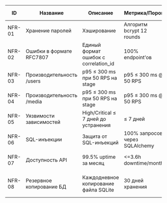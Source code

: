 | ID     | Название                 | Описание                                  | Метрика/Порог                 | Проверка (чем/где)                 | Компонент | Приоритет |
|--------|--------------------------|-------------------------------------------|-------------------------------|------------------------------------|-----------|-----------|
| NFR-01 | Хранение паролей         | Хэширование                 | Алгоритм bcrypt 12 rounds             | Security review + unit-тест                  | auth      | High      |
| NFR-02 | Ошибки в формате RFC7807 | Единый формат ошибок с correlation_id           | 100% endpoint’ов              | Контракт-тесты + мониторинг               | api       | Medium    |
| NFR-03 | Производительность /users         | p95 ≤ 300 ms при 50 RPS на stage          | p95 ≤ 300 ms @ 50 RPS         | Нагрузочный тест                    | users      | High      |
| NFR-04 | Производительность /media         | p95 ≤ 300 ms при 50 RPS на stage          | p95 ≤ 300 ms @ 50 RPS         | Нагрузочный тест                    | media      | High      |
| NFR-05 | Уязвимости зависимостей         | High/Critical ≤ 7 дней до устранения          | ≤ 7 дней        | CI-отчёт SCA/SBOM (Dependabot)        | build  | High    |
| NFR-06 | SQL-инъекции         | Защита от SQL-инъекций        | 100% запросов через SQLAlchemy        | Code review        | database  | High    |
| NFR-07 | Доступность API         | 99.5% uptime за месяц         | <=3.6h downtime/month        | Мониторинг (health checks)        | platform  | Medium    |
| NFR-08 | Резервное копирование БД         | Каждодневное копирование файла SQLite           | 30 дней хранения        | Скрипт резервного копирования + проверка        | database  | High    |
